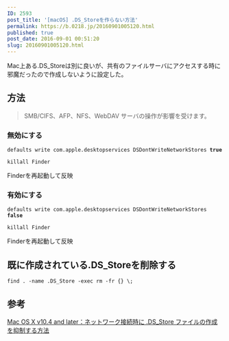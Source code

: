 ```yaml
---
ID: 2593
post_title: '[macOS] .DS_Storeを作らない方法'
permalink: https://b.0218.jp/20160901005120.html
published: true
post_date: 2016-09-01 00:51:20
slug: 20160901005120.html
---
```

Mac上ある.DS_Storeは別に良いが、共有のファイルサーバにアクセスする時に邪魔だったので作成しないように設定した。
<!--more-->

<h2>方法</h2>

<blockquote>
  SMB/CIFS、AFP、NFS、WebDAV サーバの操作が影響を受けます。
</blockquote>

<h3>無効にする</h3>

<pre class="language-bash"><code>defaults write com.apple.desktopservices DSDontWriteNetworkStores <b>true</b></code></pre>

<pre><code class="language-bash">killall Finder
</code></pre>

Finderを再起動して反映

<h3>有効にする</h3>

<pre class="language-bash"><code>defaults write com.apple.desktopservices DSDontWriteNetworkStores <b>false</b></code></pre>

<pre><code class="language-bash">killall Finder
</code></pre>

Finderを再起動して反映

<h2>既に作成されている.DS_Storeを削除する</h2>

<pre class="language-bash"><code>find . -name .DS_Store -exec rm -fr {} \;</code></pre>

<h2>参考</h2>

<a href="https://support.apple.com/ja-jp/HT1629">Mac OS X v10.4 and later：ネットワーク接続時に .DS_Store ファイルの作成を抑制する方法</a>